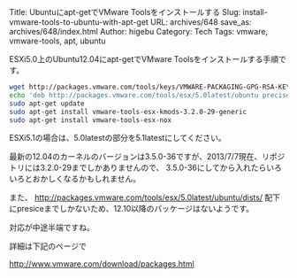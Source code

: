 Title: Ubuntuにapt-getでVMware Toolsをインストールする
Slug: install-vmware-tools-to-ubuntu-with-apt-get
URL: archives/648
save_as: archives/648/index.html
Author: higebu
Category: Tech
Tags: vmware, vmware-tools, apt, ubuntu

ESXi5.0上のUbuntu12.04にapt-getでVMware Toolsをインストールする手順です。

``` bash
wget http://packages.vmware.com/tools/keys/VMWARE-PACKAGING-GPG-RSA-KEY.pub -q -O- | sudo apt-key add -
echo 'deb http://packages.vmware.com/tools/esx/5.0latest/ubuntu precise main' | sudo tee /etc/apt/sources.list.d/vmware-tools.list
sudo apt-get update
sudo apt-get install vmware-tools-esx-kmods-3.2.0-29-generic
sudo apt-get install vmware-tools-esx-nox
```

ESXi5.1の場合は、5.0latestの部分を5.1latestにしてください。

最新の12.04のカーネルのバージョンは3.5.0-36ですが、2013/7/7現在、リポジトリには3.2.0-29までしかありませんので、
3.5.0-36にしてから入れたらいろいろとおかしくなるかもしれません。

また、 http://packages.vmware.com/tools/esx/5.0latest/ubuntu/dists/ 配下にpresiceまでしかないため、12.10以降のパッケージはないようです。

対応が中途半端ですね。

詳細は下記のページで

http://www.vmware.com/download/packages.html
